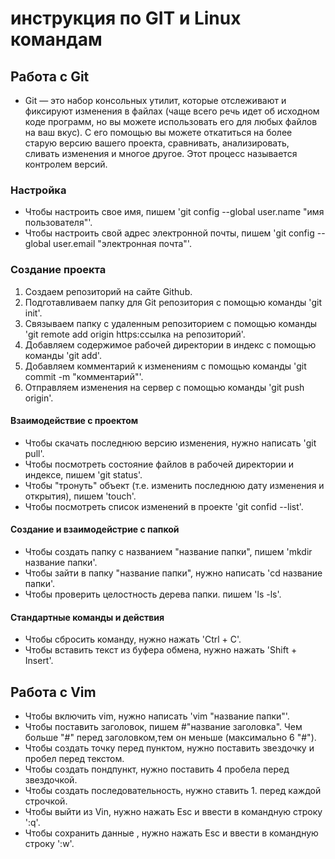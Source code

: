 # инструкция по GIT и Linux командам

## Работа с Git

* Git — это набор консольных утилит, которые отслеживают и фиксируют изменения в файлах (чаще всего речь идет об исходном коде программ, но вы можете использовать его для любых файлов на ваш вкус). С его помощью вы можете откатиться на более старую версию вашего проекта, сравнивать, анализировать, сливать изменения и многое другое. Этот процесс называется контролем версий.

### Настройка 
* Чтобы настроить свое имя, пишем 'git config --global user.name "имя пользователя"'.
* Чтобы настроить свой адрес электронной почты, пишем 'git config --global user.email "электронная почта"'.
### Создание проекта 
1. Создаем репозиторий на сайте Github.
1. Подготавливаем папку для Git репозитория с помощью команды 'git init'.
1. Связываем папку с удаленным репозиторием с помощью команды 'git remote add origin https:ссылка на репозиторий'.
1. Добавляем содержимое рабочей директории в индекс с помощью команды 'git add'.
1. Добавляем комментарий к изменениям  с помощью команды 'git commit -m "комментарий"'.
1. Отправляем изменения на сервер с помощью команды 'git push origin'.
#### Взаимодействие с проектом 
* Чтобы скачать последнюю версию изменения, нужно написать 'git pull'.
* Чтобы посмотреть состояние файлов в рабочей директории и индексе, пишем 'git status'.
* Чтобы "тронуть" объект (т.е. изменить последнюю дату изменения и открытия), пишем 'touch'.
* Чтобы посмотреть список изменений в проекте 'git confid --list'.
#### Создание и взаимодейстрие с папкой 
* Чтобы создать папку с названием "название папки", пишем 'mkdir название папки'.
* Чтобы зайти в папку "название папки", нужно написать 'cd название папки'.
* Чтобы проверить целостность дерева папки. пишем 'ls -ls'.
#### Стандартные команды и действия 
* Чтобы сбросить команду, нужно нажать 'Ctrl + C'.
* Чтобы вставить текст из буфера обмена, нужно нажать 'Shift + Insert'.

## Работа с Vim
* Чтобы включить vim, нужно написать 'vim "название папки"'.
* Чтобы поставить заголовок, пишем #"название заголовка". Чем больше "#" перед заголовком,тем он меньше (максимально 6 "#").
* Чтобы создать точку перед пунктом, нужно поставить звездочку и пробел перед текстом.
* Чтобы создать пондпункт, нужно поставить 4 пробела перед звездочкой.
* Чтобы создать последовательность, нужно ставить 1. перед каждой строчкой.
* Чтобы выйти из Vin, нужно нажать Esc и ввести в командную строку ':q'.
* Чтобы сохранить данные , нужно нажать Esc и ввести в командную строку ':w'.



